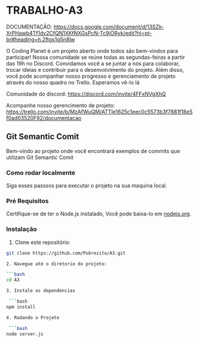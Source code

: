 # TRABALHO-A3

DOCUMENTAÇÃO: https://docs.google.com/document/d/13SZk-XrPHawb4Tf1dv2CfQN1XKfNXGsPcN-Tc9iORyk/edit?hl=pt-br#heading=h.2ftgs1g5n8lw

O Coding Planet é um projeto aberto onde todos são bem-vindos para participar! Nossa comunidade se reúne todas as segundas-feiras a partir das 19h no Discord. Convidamos você a se juntar a nós para colaborar, trocar ideias e contribuir para o desenvolvimento do projeto. Além disso, você pode acompanhar nosso progresso e gerenciamento de projeto através do nosso quadro no Trello. Esperamos vê-lo lá

Comunidade do discord: https://discord.com/invite/4FFxNVgXhQ  

Acompanhe nosso gerencimento de projeto: https://trello.com/invite/b/MzAfWuQM/ATTIe1625c1eec0c5573b3f7881f18e5f0ad03520F92/documentacao



## Git Semantic Comit

Bem-vindo ao projeto onde você encontrará exemplos de commits que utilizam Git Semantic Comit

### Como rodar localmente

Siga esses passsos para executar o projeto na sua maquina local.

### Pré Requisitos

Certifique-se de ter o Node.js instalado, Você pode baixa-lo em [nodejs.org](https://nodejs.org/en/download).

### Instalação 

 1. Clone este repositório:

  ```bash
git clone https://github.com/Pobrezito/A3.git

 2. Navegue até o diretorio do projeto:

  ```bash
 cd A3

 3. Instale as dependencias

   ```bash
npm install

 4. Rodando o Projeto

   ```bash
node server.js
